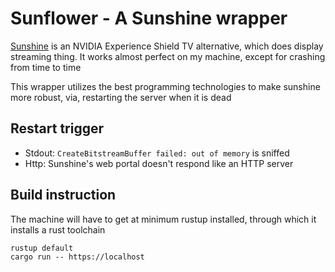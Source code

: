 # Sunflower - A Sunshine wrapper

[Sunshine](https://app.lizardbyte.dev/Sunshine) is an NVIDIA Experience Shield TV alternative, which does
display streaming thing. It works almost perfect on my machine, except for crashing from time to time

This wrapper utilizes the best programming technologies to make sunshine more robust, via,
restarting the server when it is dead

## Restart trigger

- Stdout: `CreateBitstreamBuffer failed: out of memory` is sniffed
- Http: Sunshine's web portal doesn't respond like an HTTP server

## Build instruction

The machine will have to get at minimum rustup installed, through which it installs a rust toolchain

```shell
rustup default
cargo run -- https://localhost
```